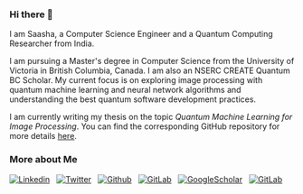 ### Hi there 👋

<!--
**SaashaJoshi/saashajoshi** is a ✨ _special_ ✨ repository because its `README.md` (this file) appears on your GitHub profile.

Here are some ideas to get you started:

- 🔭 I’m currently working on ...
- 🌱 I’m currently learning ...
- 👯 I’m looking to collaborate on ...
- 🤔 I’m looking for help with ...
- 💬 Ask me about ...
- 📫 How to reach me: ...
- 😄 Pronouns: ...
- ⚡ Fun fact: ...
-->

I am Saasha, a Computer Science Engineer and a Quantum Computing Researcher from India. 

I am pursuing a Master's degree in Computer Science from the University of Victoria in British Columbia, Canada. I am also an NSERC CREATE Quantum BC Scholar. My current focus is on exploring image processing with quantum machine learning and neural network algorithms and understanding the best quantum software development practices. 

I am currently writing my thesis on the topic _Quantum Machine Learning for Image Processing_. You can find the corresponding GitHub repository for more details [here](https://github.com/SaashaJoshi/quantum-image-processing).

### More about Me

[![Linkedin](https://img.shields.io/badge/LinkedIn-0077B5?style=for-the-badge&logo=linkedin&logoColor=white)](https://www.linkedin.com/in/saashajoshi/)
&nbsp;
[![Twitter](https://img.shields.io/badge/Twitter-1DA1F2?style=for-the-badge&logo=twitter&logoColor=white)](https://twitter.com/sassy_joshy)
&nbsp;
[![Github](https://img.shields.io/badge/GitHub-100000?style=for-the-badge&logo=github&logoColor=white)](https://github.com/SaashaJoshi)
&nbsp;
[![GitLab](https://img.shields.io/badge/GitLab-330F63?style=for-the-badge&logo=gitlab&logoColor=white)](https://gitlab.com/saashajoshy)
&nbsp;
[![GoogleScholar](https://img.shields.io/badge/Google_Scholar-4285F4?style=for-the-badge&logo=google-scholar&logoColor=white)](https://scholar.google.com/citations?user=DXyC8HQAAAAJ&hl=en)
&nbsp;
[![GitLab](https://img.shields.io/badge/orcid-A6CE39?style=for-the-badge&logo=orcid&logoColor=white)](https://orcid.org/0000-0001-9928-9796)
&nbsp;
